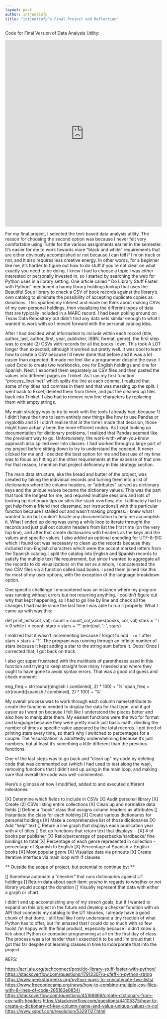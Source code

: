 ```yaml
---
layout: post
author: intjnotinfp
title: "intjnotinfp’s Final Project and Reflection"
---
```


Code for Final Version of Data Analysis Utility:

<iframe src="https://trinket.io/embed/python3/1de23ebe8e" width="100%" height="600" frameborder="0" marginwidth="0" marginheight="0" allowfullscreen></iframe>

For my final project, I selected the text-based data analysis utility. The reason for choosing the second option was because I never felt very comfortable using Turtle for the various assignments earlier in the semester. It’s easier for me to work towards more “black and white” requirements that are either obviously accomplished or not because I can tell if I’m on track or not, and it also requires less creative energy. In other words, for a beginner like me, it’s harder to figure out how to do stuff if you’re not clear on what exactly you need to be doing. I knew I had to choose a topic I was either interested or personally invested in, so I started by searching the web for Python uses in a library setting. One article called “ Do Library Stuff Faster with Python” mentioned a handy library holdings lookup that uses the Beautiful Soup library to check a CSV of book records against the library’s own catalog to eliminate the possibility of accepting duplicate copies as donations. This sparked my interest and made me think about making CSVs of my own personal holdings, then visualizing the different types of data that are typically included in a MARC record. I had been poking around on Texas Data Repository but didn’t find any data sets similar enough to what I wanted to work with so I moved forward with the personal catalog idea.

After I had decided what information to include within each record (title, author_last, author_first, year, publisher, ISBN, format, genre), the first step was to create (2) CSVs with records for all the books I own. This took A LOT longer than expected, although it worked out pretty well. It was cool to learn how to create a CSV because I’d never done that before and it was a lot easier than expected! It made me feel like a programmer despite the ease. I used Excel to create two workbooks, one for English holdings and one for Spanish. Next, I exported them separately as CSV files and then pasted the values into different pages on Trinket. As I ran my first function “process_line(line)” which splits the line at each comma, I realized that some of my titles had commas in them and that was messing up the split. I went back to Excel, deleted them from there, and put the cleaned up files back into Trinket. I also had to remove new line characters by replacing them with empty strings.

My main strategy was to try to work with the tools I already had, because 1) I didn’t have the time to learn entirely new things like how to use Pandas or myplotlib and 2) I didn’t realize that at the time I made that decision, those might have actually been the more efficient routes. As I kept looking up documentation for dictionary problems, I realized that Pandas seemed like the prevalent way to go. Unfortunately, the work-with-what-you-know approach also spilled over into classes. I had worked through a large part of my project before sitting down to try to understand the concept. It never clicked for me and I decided the best option for me and best use of my time was to focus on hitting all the other requirements at the expense of that one. For that reason, I mention that project deficiency in this strategy section. 

The main data structure, aka the bread and butter of the project, was created by taking the individual records and turning them into a list of dictionaries where the column headers, or “attributes” served as dictionary keys and the unique values became the dictionary values. This was the part that took the longest for me, and required multiple sessions and lots of looking up dictionary tips on sites like stack overflow, etc. I ultimately had to get help from a friend (not classmate, per instructions!) with this particular function because I stalled out and wasn’t making progress. I knew what I wanted to do but couldn’t locate any documentation to help me accomplish it. What I ended up doing was using a while loop to iterate throught the records and 
just pull out column headers from list the first time (on the very top line), and after that create dictionaries with headers as the keys and the values and specific values. I also added an optional encoding for UTF-8-SIG which I found out was necessary to clean up the records because they included non-English characters which were the accent marked letters from the Spanish catalog. I split the catalog into English and Spanish records to satisfy the multiple text file requirement, but since I wanted to aggregate all the records to do visualizations on the set as a whole, I concatenated the two CSV files via a function called load books. I used them joined like this for most of my user options, with the exception of the language breakdown option. 

One specific challenge I encountered was an instance where my program was running without errors but not returning anything. I couldn’t figure out why that kept happening, so I had to go line by line and check all the changes I had made since the last time I was able to run it properly. What I came up with was this:

def print_asts(col, val):
    count = count_col_values(books, col, val)
    stars = ''
    i = 0
    while i < count:
        stars = stars + '*'
    print(val, ': ', stars)

I realized that it wasn’t incrementing because I forgot to add i += 1 after stars = stars + '*'. The program was running through an infinite number of stars because it kept adding a star to the string sum before it. Oops! Once I corrected that, I got back on track.

I also got super frustrated with the multitude of parentheses used in this function and trying to keep straight how many I needed and where they ought to have gone to avoid syntax errors. That was a good old guess and check moment:

eng_freq = str(round((english / combined), 2) * 100) + '%'
    span_freq = str(round((spanish / combined), 2) * 100) + '%'

My overall process was to work through each column name/attribute to create the functions needed to display the data for that type, and it got easier as I went on because I felt like I understood the pieces better and also how to manipulate them. My easiest functions were the two for format and language because they were pretty much just basic math, dividing the number of times a specific value appeared by the total records. I got tired of printing stars every time, so that’s why I switched to percentages for a couple. The ‘visualization’ is admittedly underwhelming because it’s just numbers, but at least it’s something a little different than the previous functions.

One of the last steps was to go back and “clean up” my code by deleting code that was commented out (which I had used to test along the way), removing functions that I didn’t end up using in the main loop, and making sure that overall the code was well-commented. 

Here’s a glimpse of how I modified, added to and executed different milestones:

[X] Determine which fields to include in CSVs
[X] Audit personal library
[X] Create (2) CSVs listing entire collections
[X] Clean up and normalize data fields
[] Define a “book” class that assigns column headers as attributes
[] Instantiate the class for each holding
[X] Create various dictionaries for personal holdings
[X] Make a comprehensive list of those dictionaries
[X] Add “help” text
[] Return a line graph that displays each publication year with # of titles
[] Set up functions that return text that displays: - 
[X] # of books per publisher 
[X] Ratio/percentage of paperbacks/hardbacks/ fine bindings to total 
[X] Percentage of each genre represented in collection - percentage of Spanish to English 
[X] Percentage of Spanish v. English books
[X] Most popular genre
[X] Visualize data via prinouts
[X] Create iterative interface via main loop with if clauses

** Outside the scope of project, but potential to continue by: **

[] Somehow automate a “checker” that runs dictionaries against UT holdings
[] Return data about each item: yes/no in regards to whether or not library would accept the donation
[] Visually represent that data with either a graph or chart

I didn’t end up accomplishing any of my strech goals, but if I wanted to expand on this project in the future and develop a checker function with an API that connects my catalog to the UT libraries, I already have a good chunk of that done. I still feel like I only understand a tiny fraction of what Python has to offer, but I’m amazed that I could do so much with so few tools! I’m happy with the final product, especially because I didn’t know a lick about Python or computer programming at all on the first day of class. The process was a lot harder than I expected it to be and I’m proud that I got this far despite not learning classes in time to incorporate that into the project.

REFS:

https://acrl.ala.org/techconnect/post/do-library-stuff-faster-with-python/
https://stackoverflow.com/questions/17912307/u-ufeff-in-python-string 
https://www.geeksforgeeks.org/python-ways-to-concatenate-two-lists/ 
https://www.freecodecamp.org/news/how-to-combine-multiple-csv-files-with-8-lines-of-code-265183e0854/
https://stackoverflow.com/questions/45198869/create-dictionary-from-csv-with-headers 
https://stackoverflow.com/questions/44105375/how-to-create-a-dictionary-of-key-column-name-and-value-unique-values-in-col
https://www.xspdf.com/resolution/53291127.html
